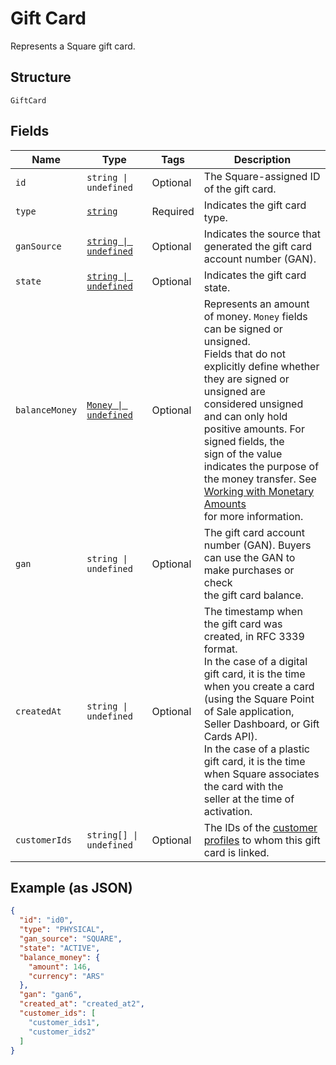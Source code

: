 
# Gift Card

Represents a Square gift card.

## Structure

`GiftCard`

## Fields

| Name | Type | Tags | Description |
|  --- | --- | --- | --- |
| `id` | `string \| undefined` | Optional | The Square-assigned ID of the gift card. |
| `type` | [`string`](../../doc/models/gift-card-type.md) | Required | Indicates the gift card type. |
| `ganSource` | [`string \| undefined`](../../doc/models/gift-card-gan-source.md) | Optional | Indicates the source that generated the gift card<br>account number (GAN). |
| `state` | [`string \| undefined`](../../doc/models/gift-card-status.md) | Optional | Indicates the gift card state. |
| `balanceMoney` | [`Money \| undefined`](../../doc/models/money.md) | Optional | Represents an amount of money. `Money` fields can be signed or unsigned.<br>Fields that do not explicitly define whether they are signed or unsigned are<br>considered unsigned and can only hold positive amounts. For signed fields, the<br>sign of the value indicates the purpose of the money transfer. See<br>[Working with Monetary Amounts](https://developer.squareup.com/docs/build-basics/working-with-monetary-amounts)<br>for more information. |
| `gan` | `string \| undefined` | Optional | The gift card account number (GAN). Buyers can use the GAN to make purchases or check<br>the gift card balance. |
| `createdAt` | `string \| undefined` | Optional | The timestamp when the gift card was created, in RFC 3339 format.<br>In the case of a digital gift card, it is the time when you create a card<br>(using the Square Point of Sale application, Seller Dashboard, or Gift Cards API).  <br>In the case of a plastic gift card, it is the time when Square associates the card with the<br>seller at the time of activation. |
| `customerIds` | `string[] \| undefined` | Optional | The IDs of the [customer profiles](entity:Customer) to whom this gift card is linked. |

## Example (as JSON)

```json
{
  "id": "id0",
  "type": "PHYSICAL",
  "gan_source": "SQUARE",
  "state": "ACTIVE",
  "balance_money": {
    "amount": 146,
    "currency": "ARS"
  },
  "gan": "gan6",
  "created_at": "created_at2",
  "customer_ids": [
    "customer_ids1",
    "customer_ids2"
  ]
}
```

